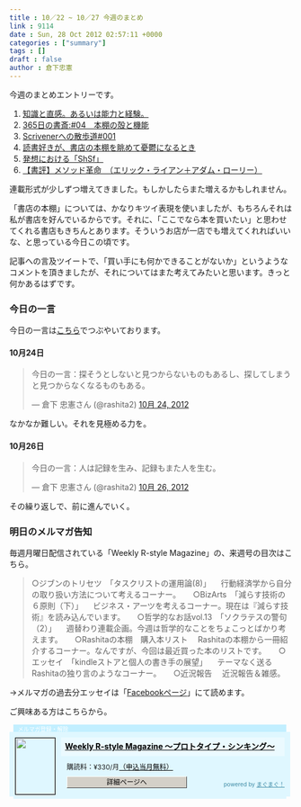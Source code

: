 ```yaml
---
title : 10／22 ~ 10／27 今週のまとめ
link : 9114
date : Sun, 28 Oct 2012 02:57:11 +0000
categories : ["summary"]
tags : []
draft : false
author : 倉下忠憲
---
```


今週のまとめエントリーです。

<ol>
<li><a href="https://rashita.net/blog/?p=9075">知識と直感。あるいは能力と経験。</a></li>
<li><a href="https://rashita.net/blog/?p=9084">365日の書斎:#04　本棚の殻と機能</a></li>
<li><a href="https://rashita.net/blog/?p=9090">Scrivenerへの散歩道#001</a></li>
<li><a href="https://rashita.net/blog/?p=9103">読書好きが、書店の本棚を眺めて憂鬱になるとき</a></li>
<li><a href="https://rashita.net/blog/?p=9106">発想における「ShSf」</a></li>
<li><a href="https://rashita.net/blog/?p=9109">【書評】メソッド革命　（エリック・ライアン＋アダム・ローリー）</a></li>
</ol>

連載形式が少しずつ増えてきました。もしかしたらまた増えるかもしれません。

「書店の本棚」については、かなりキツイ表現を使いましたが、もちろんそれは私が書店を好んでいるからです。それに、「ここでなら本を買いたい」と思わせてくれる書店もきちんとあります。そういうお店が一店でも増えてくれればいいな、と思っている今日この頃です。

記事への言及ツイートで、「買い手にも何かできることがないか」というようなコメントを頂きましたが、それについてはまた考えてみたいと思います。きっと何かあるはずです。

<h3>今日の一言</h3>
今日の一言は<a href="http://twitter.com/rashita2 ">こちら</a>でつぶやいております。

<h4>10月24日</h4>
<blockquote class="twitter-tweet" lang="ja"><p>今日の一言：探そうとしないと見つからないものもあるし、探してしまうと見つからなくなるものもある。</p>&mdash; 倉下 忠憲さん (@rashita2) <a href="https://twitter.com/rashita2/status/261045120718229504" data-datetime="2012-10-24T10:03:01+00:00">10月 24, 2012</a></blockquote>
<script src="//platform.twitter.com/widgets.js" charset="utf-8"></script>

なかなか難しい。それを見極める力を。

<h4>10月26日</h4>
<blockquote class="twitter-tweet" lang="ja"><p>今日の一言：人は記録を生み、記録もまた人を生む。</p>&mdash; 倉下 忠憲さん (@rashita2) <a href="https://twitter.com/rashita2/status/261780653962575872" data-datetime="2012-10-26T10:45:46+00:00">10月 26, 2012</a></blockquote>
<script src="//platform.twitter.com/widgets.js" charset="utf-8"></script>

その繰り返しで、前に進んでいく。

<h3>明日のメルマガ告知</h3>
毎週月曜日配信されている「Weekly R-style Magazine」の、来週号の目次はこちら。

<blockquote>
○ジブンのトリセツ　「タスクリストの運用論(8)」
　行動経済学から自分の取り扱い方法について考えるコーナー。
　
○BizArts　「減らす技術の６原則（下）」
　ビジネス・アーツを考えるコーナー。現在は『減らす技術』を読み込んでいます。
　
○哲学的なお話vol.13　「ソクラテスの警句（2）」
　週替わり連載企画。今週は哲学的なことをちょこっとばかり考えます。
　
○Rashitaの本棚　購入本リスト
　Rashitaの本棚から一冊紹介するコーナー。なんですが、今回は最近買った本のリストです。
　
○エッセイ　「kindleストアと個人の書き手の展望」
　テーマなく送るRashitaの独り言のようなコーナー。
　
○近況報告
　近況報告＆雑感。
</blockquote>
→メルマガの過去分エッセイは「<a href="http://www.facebook.com/home.php#!/rashitaportal">Facebookページ</a>」にて読めます。

ご興味ある方はこちらから。

<div style="width:500px;margin-bottom:20px;">
<div style="height:13px;background:url(http://img.mag2.com/mag2/common/publ/pub-form/wide_b_left_top.gif) no-repeat left top;"><div style="height:13px;background:url(http://img.mag2.com/mag2/common/publ/pub-form/wide_b_right_top.gif) no-repeat right top;"><div style="margin:0 7px;padding-left:8px; height:13px; color:#fff; background:#c2efff url(http://img.mag2.com/mag2/common/publ/pub-form/wide_b_tit.gif) no-repeat left top; font-size:10px;">メルマガ登録・解除</div></div></div>
<div style="padding:10px 0;background:#dff7ff url(http://img.mag2.com/mag2/common/publ/pub-form/wide_b_bg.gif) repeat-x;font-size:12px;"><a href="http://www.mag2.com/m/0001185133.html" style="border:none;"><img src="http://www.mag2.com/images/MagazineCover/0001185133c.png" width="70" height="100" style="margin:0 10px; position:absolute; border:#000 1px solid;" /></a>
<div style="margin:0 10px 0 92px; position:relative; height:95px;">
<div style="padding:8px 7px; background-color: #ebfaff; font-weight:bold; font-size:14px; line-height:1.2;"><a href="http://www.mag2.com/m/0001185133.html" style="color:#000;">Weekly R-style Magazine ～プロトタイプ・シンキング～ </a></div>
<div style="padding:10px 0 0 10px;">購読料：&yen;330/月<a href="http://www.mag2.com/read/charge.html" style="color:#000;">（申込当月無料）</a></div><div style="margin:10px 0 0 10px; height:20px;position:relative;"><a href="http://www.mag2.com/m/0001185133.html" style="color:#000;text-decoration:none;"><span style="padding:2px 70px;border:#404040 1px solid;border-top-color:#fff;border-left-color:#fff;background-color:#d4d0c8;text-align:center;">詳細ページへ</span></a><span style="position:absolute; right:0; bottom:0; color:#3f8ba5; font-size:10px;">powered by <a href="http://www.mag2.com/" target="_blank" style="color:#3f8ba5;">まぐまぐ！</a></span></div></div>
</div>
<div style="height:4px;background:url(http://img.mag2.com/mag2/common/publ/pub-form/wide_b_left_bot.gif) no-repeat left top;"><div style="background:url(http://img.mag2.com/mag2/common/publ/pub-form/wide_b_right_bot.gif) no-repeat right top;"><div style="margin:0 7px;padding-left:8px; height:4px; background-color:#dff7ff; font-size:1px;">&nbsp;</div></div></div>
</div>
